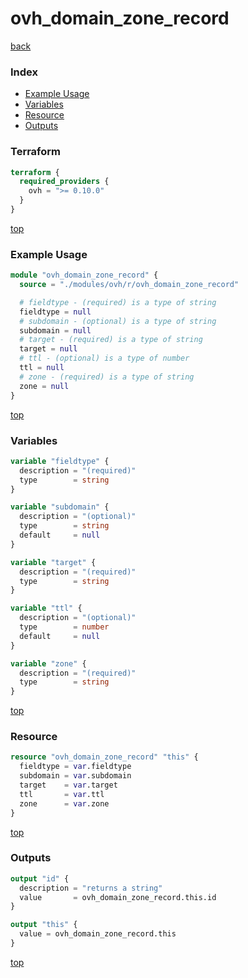 # ovh_domain_zone_record

[back](../ovh.md)

### Index

- [Example Usage](#example-usage)
- [Variables](#variables)
- [Resource](#resource)
- [Outputs](#outputs)

### Terraform

```terraform
terraform {
  required_providers {
    ovh = ">= 0.10.0"
  }
}
```

[top](#index)

### Example Usage

```terraform
module "ovh_domain_zone_record" {
  source = "./modules/ovh/r/ovh_domain_zone_record"

  # fieldtype - (required) is a type of string
  fieldtype = null
  # subdomain - (optional) is a type of string
  subdomain = null
  # target - (required) is a type of string
  target = null
  # ttl - (optional) is a type of number
  ttl = null
  # zone - (required) is a type of string
  zone = null
}
```

[top](#index)

### Variables

```terraform
variable "fieldtype" {
  description = "(required)"
  type        = string
}

variable "subdomain" {
  description = "(optional)"
  type        = string
  default     = null
}

variable "target" {
  description = "(required)"
  type        = string
}

variable "ttl" {
  description = "(optional)"
  type        = number
  default     = null
}

variable "zone" {
  description = "(required)"
  type        = string
}
```

[top](#index)

### Resource

```terraform
resource "ovh_domain_zone_record" "this" {
  fieldtype = var.fieldtype
  subdomain = var.subdomain
  target    = var.target
  ttl       = var.ttl
  zone      = var.zone
}
```

[top](#index)

### Outputs

```terraform
output "id" {
  description = "returns a string"
  value       = ovh_domain_zone_record.this.id
}

output "this" {
  value = ovh_domain_zone_record.this
}
```

[top](#index)